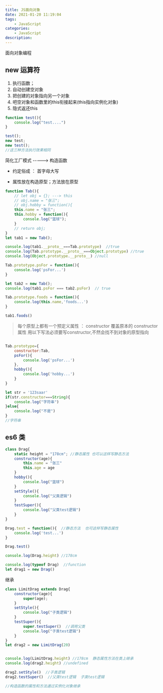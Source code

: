 ```yaml
---
title: JS面向对象
date: 2021-01-20 11:19:04
tags:
    - JavaScript
categories:
    - JavaScript
description:
---
```


面向对象编程

<!-- more -->

## new 运算符

1. 执行函数；
2. 自动创建空对象
3. 把创建的对象指向另一个对象
4. 吧空对象和函数里的this衔接起来(this指向实例化对象)
5. 隐式返还this

```js
function test(){
    console.log("test....")
}

test();
new test;
new test(); 
//这三种方法执行效果相同

```
简化工厂模式  -----> 构造函数

 - 约定俗成 ： 首字母大写

 - 属性放在构造原型；方法放在原型

```js
function Tab(){
    // let obj = {}; ---> this
    // obj.name = "张三";
    // obj.hobby = function(){
    this.name = "张三";
    this.hobby = function(){
        console.log("篮球");
    }
    // return obj;
}
let tab1 = new Tab();

console.log(tab1.__proto__===Tab.prototype)  //true
console.log(Tab.prototype.__proto__===Object.prototype) //true
console.log(Object.prototype.__proto__) //null

Tab.prototype.psFor = function(){
    console.log('psFor...')
}

let tab2 = new Tab();
console.log(tab1.psFor === tab2.psFor)  // true

Tab.prototype.foods = function(){
    console.log(this.name,'foods...')
}

tab1.foods()

```
> 每个原型上都有一个预定义属性 ： constructor
> 覆盖原本的 constructor 属性
> 用以下写法必须要写constructor,不然会找不到对象的原型指向

```js

Tab.prototype={
    constructor:Tab,
    psFor(){
        console.log('psFor...')
    },
    hobby(){
        console.log('hobby...')
    }
}

let str = '123saar'
if(str.constructor===String){
    console.log("字符串")
}else{
    console.log("不是")
}
//字符串
```

## es6 类

```js
class Drag{
    static height = "178cm"; //静态属性 也可以这样写静态方法
    constructor(age){
        this.name = "张三"
        this.age = age
    }
    hobby(){
        console.log("篮球")
    }
    setStyle(){
        console.log("父类逻辑")
    }
    testSuper(){
        console.log("父类test逻辑")
    }
}

Drag.test = function(){  //静态方法  也可这样写静态属性
    console.log('test...')
}

Drag.test()

console.log(Drag.height) //178cm

console.log(typeof Drag)  //function
let drag1 = new Drag()
```

继承

```js
class LimitDrag extends Drag{
    constructor(age){
        super(age);
    }
    setStyle(){
        console.log("子类逻辑")
    }
    testSuper(){
        super.testSuper()  //调用父类
        console.log("子类test逻辑")
    }
}
let drag2 = new LimitDrag(20)


console.log(LimitDrag.height) //178cm  静态属性方法在类上继承
console.log(drag2.height) //undefined  

drag2.setStyle()  //子类逻辑
drag2.testSuper()  //父类test逻辑  子类test逻辑

//构造函数的属性和方法通过实例化对象继承
```



<!-- markdownlint-disable MD041 MD002--> 